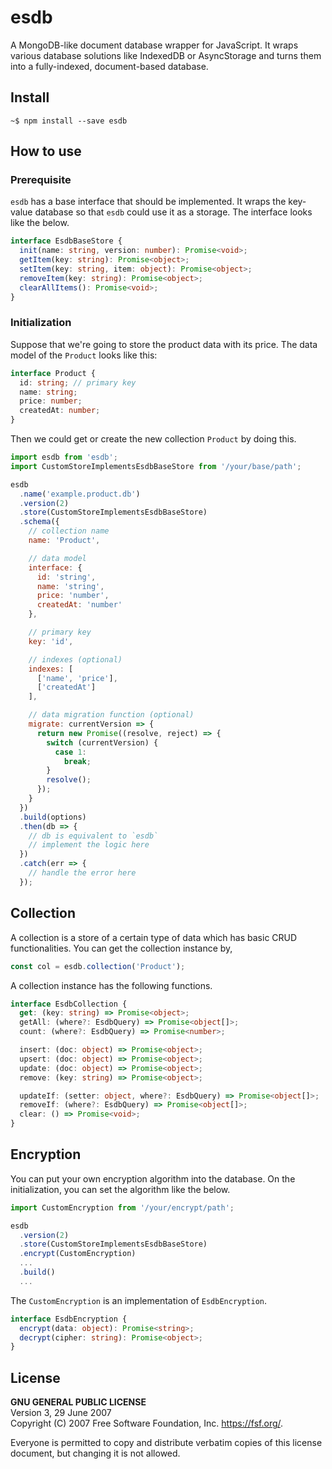 # esdb

A MongoDB-like document database wrapper for JavaScript. It wraps various database solutions like IndexedDB or AsyncStorage and turns them into a fully-indexed, document-based database.

## Install

```
~$ npm install --save esdb
```

## How to use

### Prerequisite

`esdb` has a base interface that should be implemented. It wraps the key-value database so that `esdb` could use it as a storage. The interface looks like the below.

```ts
interface EsdbBaseStore {
  init(name: string, version: number): Promise<void>;
  getItem(key: string): Promise<object>;
  setItem(key: string, item: object): Promise<object>;
  removeItem(key: string): Promise<object>;
  clearAllItems(): Promise<void>;
}
```

### Initialization

Suppose that we're going to store the product data with its price. The data model of the `Product` looks like this:

```ts
interface Product {
  id: string; // primary key
  name: string;
  price: number;
  createdAt: number;
}
```

Then we could get or create the new collection `Product` by doing this.

```js
import esdb from 'esdb';
import CustomStoreImplementsEsdbBaseStore from '/your/base/path';

esdb
  .name('example.product.db')
  .version(2)
  .store(CustomStoreImplementsEsdbBaseStore)
  .schema({
    // collection name
    name: 'Product',

    // data model
    interface: {
      id: 'string',
      name: 'string',
      price: 'number',
      createdAt: 'number'
    },

    // primary key
    key: 'id',

    // indexes (optional)
    indexes: [
      ['name', 'price'],
      ['createdAt']
    ],

    // data migration function (optional)
    migrate: currentVersion => {
      return new Promise((resolve, reject) => {
        switch (currentVersion) {
          case 1:
            break;
        }
        resolve();
      });
    }
  })
  .build(options)
  .then(db => {
    // db is equivalent to `esdb`
    // implement the logic here
  })
  .catch(err => {
    // handle the error here
  });
```

## Collection

A collection is a store of a certain type of data which has basic CRUD functionalities. You can get the collection instance by,

```js
const col = esdb.collection('Product');
```

A collection instance has the following functions.

```ts
interface EsdbCollection {
  get: (key: string) => Promise<object>;
  getAll: (where?: EsdbQuery) => Promise<object[]>;
  count: (where?: EsdbQuery) => Promise<number>;

  insert: (doc: object) => Promise<object>;
  upsert: (doc: object) => Promise<object>;
  update: (doc: object) => Promise<object>;
  remove: (key: string) => Promise<object>;

  updateIf: (setter: object, where?: EsdbQuery) => Promise<object[]>;
  removeIf: (where?: EsdbQuery) => Promise<object[]>;
  clear: () => Promise<void>;
}
```

## Encryption

You can put your own encryption algorithm into the database. On the initialization, you can set the algorithm like the below.

```js
import CustomEncryption from '/your/encrypt/path';

esdb
  .version(2)
  .store(CustomStoreImplementsEsdbBaseStore)
  .encrypt(CustomEncryption)
  ...
  .build()
  ...
```

The `CustomEncryption` is an implementation of `EsdbEncryption`.

```ts
interface EsdbEncryption {
  encrypt(data: object): Promise<string>;
  decrypt(cipher: string): Promise<object>;
}
```

## License

**GNU GENERAL PUBLIC LICENSE**  
Version 3, 29 June 2007  
Copyright (C) 2007 Free Software Foundation, Inc. <https://fsf.org/>.

Everyone is permitted to copy and distribute verbatim copies of this license document, but changing it is not allowed.